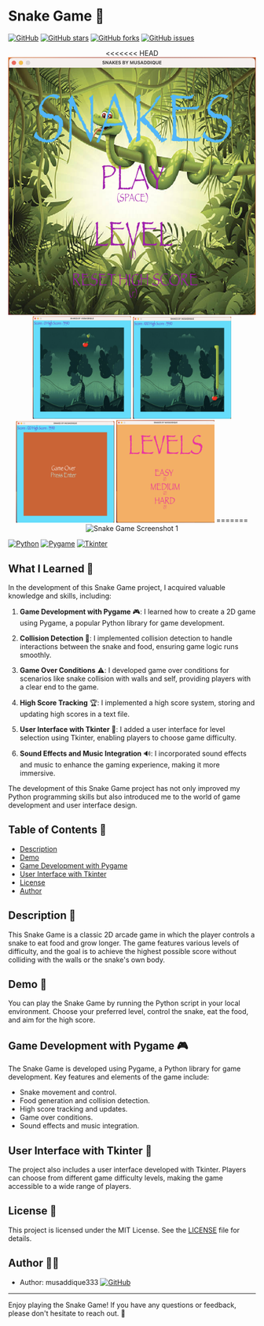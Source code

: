 # Snake Game 🐍

[![GitHub](https://img.shields.io/github/license/yourusername/snake-game)](https://github.com/yourusername/snake-game/blob/main/LICENSE)
[![GitHub stars](https://img.shields.io/github/stars/yourusername/snake-game)](https://github.com/yourusername/snake-game/stargazers)
[![GitHub forks](https://img.shields.io/github/forks/yourusername/snake-game)](https://github.com/yourusername/snake-game/network)
[![GitHub issues](https://img.shields.io/github/issues/yourusername/snake-game)](https://github.com/yourusername/snake-game/issues)

<div align="center">
<<<<<<< HEAD
    <img src="./screenshots/screenshot1.png" alt="Snake Game Screenshot 1" width="600">
</div>

<div align="center">
    <img src="./screenshots/screenshot2.png" alt="Snake Game Screenshot 2" width="200">
    <img src="./screenshots/screenshot3.png" alt="Snake Game Screenshot 3" width="200">
    <img src="./screenshots/screenshot4.png" alt="Snake Game Screenshot 4" width="200">
    <img src="./screenshots/screenshot5.png" alt="Snake Game Screenshot 5" width="200">
=======
    <img src="./screenshot/Screenshot 2022-11-12 at 12.56.11 PM.png" alt="Snake Game Screenshot 1" width="600">
</div>



[![Python](https://img.shields.io/badge/Python-3.7-blue)](https://www.python.org/)
[![Pygame](https://img.shields.io/badge/Pygame-2.0-yellow)](https://www.pygame.org/)
[![Tkinter](https://img.shields.io/badge/Tkinter-8.6-green)](https://docs.python.org/3/library/tkinter.html)

## What I Learned 🧠

In the development of this Snake Game project, I acquired valuable knowledge and skills, including:

1. **Game Development with Pygame** 🎮: I learned how to create a 2D game using Pygame, a popular Python library for game development.

2. **Collision Detection** 🚧: I implemented collision detection to handle interactions between the snake and food, ensuring game logic runs smoothly.

3. **Game Over Conditions** ⚠️: I developed game over conditions for scenarios like snake collision with walls and self, providing players with a clear end to the game.

4. **High Score Tracking** 🏆: I implemented a high score system, storing and updating high scores in a text file.

5. **User Interface with Tkinter** 💼: I added a user interface for level selection using Tkinter, enabling players to choose game difficulty.

6. **Sound Effects and Music Integration** 🔊: I incorporated sound effects and music to enhance the gaming experience, making it more immersive.

The development of this Snake Game project has not only improved my Python programming skills but also introduced me to the world of game development and user interface design.

## Table of Contents 📜
- [Description](#description)
- [Demo](#demo)
- [Game Development with Pygame](#game-development-with-pygame)
- [User Interface with Tkinter](#user-interface-with-tkinter)
- [License](#license)
- [Author](#author)

## Description 📝
This Snake Game is a classic 2D arcade game in which the player controls a snake to eat food and grow longer. The game features various levels of difficulty, and the goal is to achieve the highest possible score without colliding with the walls or the snake's own body.

## Demo 🚀
You can play the Snake Game by running the Python script in your local environment. Choose your preferred level, control the snake, eat the food, and aim for the high score.

## Game Development with Pygame 🎮
The Snake Game is developed using Pygame, a Python library for game development. Key features and elements of the game include:
- Snake movement and control.
- Food generation and collision detection.
- High score tracking and updates.
- Game over conditions.
- Sound effects and music integration.

## User Interface with Tkinter 💼
The project also includes a user interface developed with Tkinter. Players can choose from different game difficulty levels, making the game accessible to a wide range of players.

## License 📜
This project is licensed under the MIT License. See the [LICENSE](LICENSE) file for details.

## Author 👨‍💻
- Author: musaddique333 [![GitHub](https://img.shields.io/badge/GitHub-musaddique333-brightgreen)](https://github.com/musaddique333)

---

Enjoy playing the Snake Game! If you have any questions or feedback, please don't hesitate to reach out. 🐍

